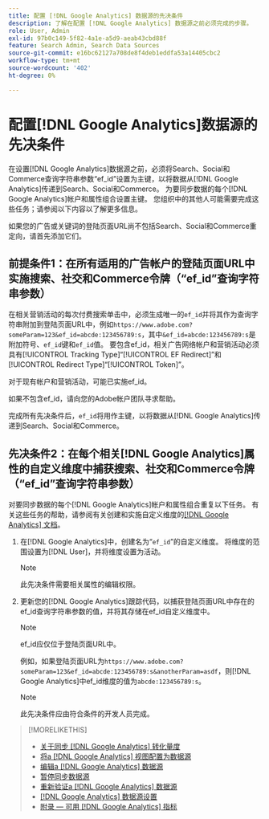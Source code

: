 ```yaml
---
title: 配置 [!DNL Google Analytics] 数据源的先决条件
description: 了解在配置 [!DNL Google Analytics] 数据源之前必须完成的步骤。
role: User, Admin
exl-id: 97b0c149-5f82-4a1e-a5d9-aeab43cbd88f
feature: Search Admin, Search Data Sources
source-git-commit: e16bc62127a708de8f4deb1eddfa53a14405cbc2
workflow-type: tm+mt
source-wordcount: '402'
ht-degree: 0%

---
```


# 配置[!DNL Google Analytics]数据源的先决条件

在设置[!DNL Google Analytics]数据源之前，必须将Search、Social和Commerce查询字符串参数“ef_id”设置为主键，以将数据从[!DNL Google Analytics]传递到Search、Social和Commerce。 为要同步数据的每个[!DNL Google Analytics]帐户和属性组合设置主键。 您组织中的其他人可能需要完成这些任务；请参阅以下内容以了解更多信息。

如果您的广告或关键词的登陆页面URL尚不包括Search、Social和Commerce重定向，请首先添加它们。

## 前提条件1：在所有适用的广告帐户的登陆页面URL中实施搜索、社交和Commerce令牌（“ef_id”查询字符串参数）

在相关营销活动的每次付费搜索单击中，必须生成唯一的`ef_id`并将其作为查询字符串附加到登陆页面URL中，例如`https://www.adobe.com?someParam=123&ef_id=abcde:123456789:s`，其中`&ef_id=abcde:123456789:s`是附加符号、`ef_id`键和`ef_id`值。 要包含ef_id，相关广告网络帐户和营销活动必须具有[!UICONTROL Tracking Type]“[!UICONTROL EF Redirect]”和[!UICONTROL Redirect Type]“[!UICONTROL Token]”。

对于现有帐户和营销活动，可能已实施ef_id。

如果不包含ef_id，请向您的Adobe帐户团队寻求帮助。

完成所有先决条件后，`ef_id`将用作主键，以将数据从[!DNL Google Analytics]传递到Search、Social和Commerce。

## 先决条件2：在每个相关[!DNL Google Analytics]属性的自定义维度中捕获搜索、社交和Commerce令牌（“ef_id”查询字符串参数）

对要同步数据的每个[!DNL Google Analytics]帐户和属性组合重复以下任务。 有关这些任务的帮助，请参阅有关创建和实施自定义维度的[[!DNL Google Analytics] 文档](https://support.google.com/analytics/answer/2709829?hl=en#zippy=%2Cin-this-article)。

1. 在[!DNL Google Analytics]中，创建名为“`ef_id`”的自定义维度。 将维度的范围设置为[!DNL User]，并将维度设置为活动。

   >[!NOTE]
   >
   >此先决条件需要相关属性的编辑权限。

1. 更新您的[!DNL Google Analytics]跟踪代码，以捕获登陆页面URL中存在的ef_id查询字符串参数的值，并将其存储在ef_id自定义维度中。

   >[!NOTE]
   >
   >ef_id应仅位于登陆页面URL中。

   例如，如果登陆页面URL为`https://www.adobe.com?someParam=123&ef_id=abcde:123456789:s&anotherParam=asdf`，则[!DNL Google Analytics]中ef_id维度的值为`abcde:123456789:s`。

   >[!NOTE]
   >
   >此先决条件应由符合条件的开发人员完成。

>[!MORELIKETHIS]
>
>* [关于同步 [!DNL Google Analytics] 转化量度](data-source-about.md)
>* [将a [!DNL Google Analytics] 视图配置为数据源](data-source-configure.md)
>* [编辑a [!DNL Google Analytics] 数据源](data-source-edit.md)
>* [暂停同步数据源](data-source-pause.md)
>* [重新验证a [!DNL Google Analytics] 数据源](data-source-reauthenticate.md)
>* [[!DNL Google Analytics] 数据源设置](data-source-settings.md)
>* [附录 — 可用 [!DNL Google Analytics] 指标](data-source-ga-metrics.md)
